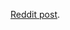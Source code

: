 <!--
.. title: Pezzaperry's cannon rush defense guide
.. slug: pezzaperrys-cannon-rush-defense-guide
.. date: 2017-12-18 12:08:33 GMT+0100
.. tags: pvp, cheese defense, early game
.. category: Guides
.. link: https://www.reddit.com/r/allthingsprotoss/comments/7kkkjx/guide_cannon_rush_defence_with_replay/
.. description: 
.. author: pezzaperry
.. type: text
-->

[Reddit post](https://www.reddit.com/r/allthingsprotoss/comments/7kkkjx/guide_cannon_rush_defence_with_replay/).
